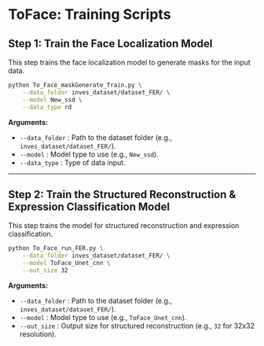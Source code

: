 # ToFace: Training Scripts

## Step 1: Train the Face Localization Model
This step trains the face localization model to generate masks for the input data.

```bash
python To_Face_maskGenerate_Train.py \
    --data_folder inves_dataset/dataset_FER/ \
    --model New_ssd \
    --data_type rd
```







**Arguments:**
- `--data_folder` : Path to the dataset folder (e.g., `inves_dataset/dataset_FER/`).
- `--model`       : Model type to use (e.g., `New_ssd`).
- `--data_type`   : Type of data input.

---

## Step 2: Train the Structured Reconstruction & Expression Classification Model
This step trains the model for structured reconstruction and expression classification.

```bash
python To_Face_run_FER.py \
    --data_folder inves_dataset/dataset_FER/ \
    --model ToFace_Unet_cnn \
    --out_size 32
```

**Arguments:**
- `--data_folder` : Path to the dataset folder (e.g., `inves_dataset/dataset_FER/`).
- `--model`       : Model type to use (e.g., `ToFace_Unet_cnn`).
- `--out_size`    : Output size for structured reconstruction (e.g., `32` for 32x32 resolution).
```